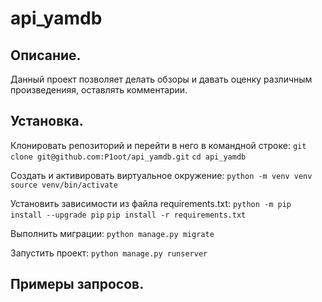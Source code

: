 # api_yamdb

## Описание.

Данный проект позволяет делать обзоры и давать оценку различным произведенияя, оставлять комментарии.

## Установка.

Клонировать репозиторий и перейти в него в командной строке:
`git clone git@github.com:P1oot/api_yamdb.git`
`cd api_yamdb`

Cоздать и активировать виртуальное окружение:
`python -m venv venv`
`source venv/bin/activate`

Установить зависимости из файла requirements.txt:
`python -m pip install --upgrade pip`
`pip install -r requirements.txt`

Выполнить миграции:
`python manage.py migrate`

Запустить проект:
`python manage.py runserver`

## Примеры запросов.

